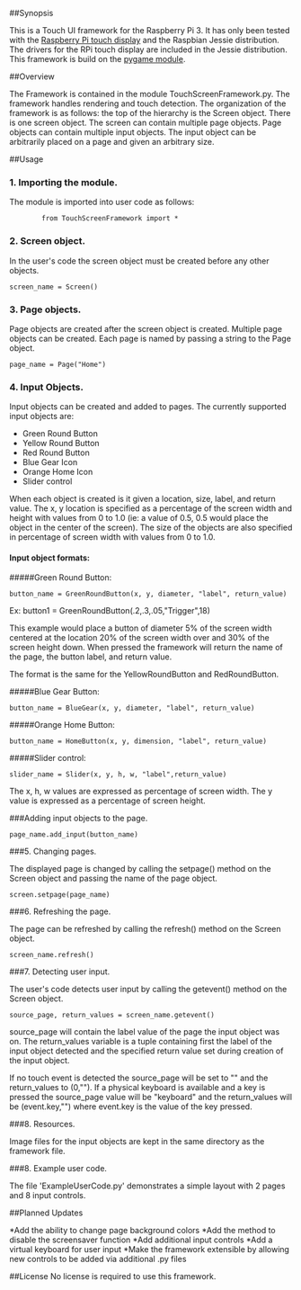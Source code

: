 ##Synopsis

This is a Touch UI framework for the Raspberry Pi 3. It has only been tested with the [Raspberry Pi touch display](https://www.raspberrypi.org/products/raspberry-pi-touch-display/) and the Raspbian Jessie distribution.
The drivers for the RPi touch display are included in the Jessie distribution. This framework is build on the [pygame module](http://www.pygame.org/lofi.html).

##Overview

The Framework is contained in the module TouchScreenFramework.py. The framework handles rendering and touch detection. The organization of the framework is as follows: the top of the hierarchy is the Screen object. There is one screen object. The screen can contain multiple page objects. Page objects can contain multiple input objects. The input object can be arbitrarily placed on a page and given an arbitrary size.

##Usage

###   1. Importing the module.

The module is imported into user code as follows:

```        from TouchScreenFramework import *```

###   2. Screen object.

In the user's code the screen object must be created before any other objects.

```screen_name = Screen()```

###   3. Page objects.

Page objects are created after the screen object is created. Multiple page objects can be created. Each page is named by passing a string to the Page object.

```page_name = Page("Home")```

###   4. Input Objects.

Input objects can be created and added to pages. The currently supported input objects are:

* Green Round Button
* Yellow Round Button
* Red Round Button
* Blue Gear Icon
* Orange Home Icon
* Slider control

When each object is created is it given a location, size, label, and return value. The x, y location is specified as a percentage of the screen width and height with values from 0 to 1.0 (ie: a value of 0.5, 0.5 would place the object in the center of the screen). The size of the objects are also specified in percentage of screen width with values from 0 to 1.0.

#### Input object formats:

#####Green Round Button:

```button_name = GreenRoundButton(x, y, diameter, "label", return_value)```

Ex: button1 = GreenRoundButton(.2,.3,.05,"Trigger",18)

This example would place a button of diameter 5% of the screen width centered at the location 20% of the screen width over and 30% of the screen height down. When pressed the framework will return the name of the page, the button label, and return value.

The format is the same for the YellowRoundButton and RedRoundButton.


#####Blue Gear Button:

```button_name = BlueGear(x, y, diameter, "label", return_value)```

#####Orange Home Button:

```button_name = HomeButton(x, y, dimension, "label", return_value)```

#####Slider control:

```slider_name = Slider(x, y, h, w, "label",return_value)```

The x, h, w values are expressed as percentage of screen width. The y value is expressed as a percentage of screen height.

###Adding input objects to the page.

```page_name.add_input(button_name)```


###5. Changing pages.

The displayed page is changed by calling the setpage() method on the Screen object and passing the name of the page object.

```screen.setpage(page_name)```

###6. Refreshing the page.

The page can be refreshed by calling the refresh() method on the Screen object.

```screen_name.refresh()```

###7. Detecting user input.

The user's code detects user input by calling the getevent() method on the Screen object.

```source_page, return_values = screen_name.getevent()```

source_page will contain the label value of the page the input object was on. The return_values variable is a tuple containing first the label of the input object detected and the specified return value set during creation of the input object.

If no touch event is detected the source_page will be set to "" and the return_values to (0,""). If a physical keyboard is available and a key is pressed the source_page value will be "keyboard" and the return_values will be (event.key,"") where event.key is the value of the key pressed.

###8. Resources.

Image files for the input objects are kept in the same directory as the framework file.

###8. Example user code.

The file 'ExampleUserCode.py' demonstrates a simple layout with 2 pages and 8 input controls. 

##Planned Updates

*Add the ability to change page background colors
*Add the method to disable the screensaver function
*Add additional input controls
*Add a virtual keyboard for user input
*Make the framework extensible by allowing new controls to be added via additional .py files

##License
No license is required to use this framework.